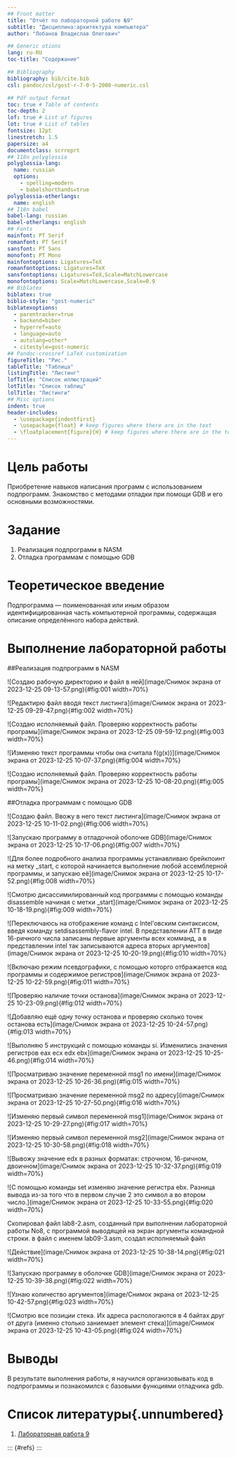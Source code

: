 ```yaml
---
## Front matter
title: "Отчёт по лабораторной работе №9"
subtitle: "Дисциплина:архитектура компьютера"
author: "Лобанов Владислав Олегович"

## Generic otions
lang: ru-RU
toc-title: "Содержание"

## Bibliography
bibliography: bib/cite.bib
csl: pandoc/csl/gost-r-7-0-5-2008-numeric.csl

## Pdf output format
toc: true # Table of contents
toc-depth: 2
lof: true # List of figures
lot: true # List of tables
fontsize: 12pt
linestretch: 1.5
papersize: a4
documentclass: scrreprt
## I18n polyglossia
polyglossia-lang:
  name: russian
  options:
	- spelling=modern
	- babelshorthands=true
polyglossia-otherlangs:
  name: english
## I18n babel
babel-lang: russian
babel-otherlangs: english
## Fonts
mainfont: PT Serif
romanfont: PT Serif
sansfont: PT Sans
monofont: PT Mono
mainfontoptions: Ligatures=TeX
romanfontoptions: Ligatures=TeX
sansfontoptions: Ligatures=TeX,Scale=MatchLowercase
monofontoptions: Scale=MatchLowercase,Scale=0.9
## Biblatex
biblatex: true
biblio-style: "gost-numeric"
biblatexoptions:
  - parentracker=true
  - backend=biber
  - hyperref=auto
  - language=auto
  - autolang=other*
  - citestyle=gost-numeric
## Pandoc-crossref LaTeX customization
figureTitle: "Рис."
tableTitle: "Таблица"
listingTitle: "Листинг"
lofTitle: "Список иллюстраций"
lotTitle: "Список таблиц"
lolTitle: "Листинги"
## Misc options
indent: true
header-includes:
  - \usepackage{indentfirst}
  - \usepackage{float} # keep figures where there are in the text
  - \floatplacement{figure}{H} # keep figures where there are in the text
---
```


# Цель работы

Приобретение навыков написания программ с использованием подпрограмм. Знакомство
с методами отладки при помощи GDB и его основными возможностями.

# Задание

1. Реализация подпрограмм в NASM
2. Отладка программам с помощью GDB


# Теоретическое введение

Подпрограмма — поименованная или иным образом идентифицированная часть компьютерной программы, содержащая описание определённого набора действий.

# Выполнение лабораторной работы

##Реализация подпрограмм в NASM

![Создаю рабочую директорию и файл в ней](image/Снимок экрана от 2023-12-25 09-13-57.png){#fig:001 width=70%}

![Редактирю файл вводя текст листинга](image/Снимок экрана от 2023-12-25 09-29-47.png){#fig:002 width=70%}

![Создаю исполняемый файл. Проверяю корректность работы програмы](image/Снимок экрана от 2023-12-25 09-59-12.png){#fig:003 width=70%}

![Изменяю текст программы чтобы она считала f(g(x))](image/Снимок экрана от 2023-12-25 10-07-37.png){#fig:004 width=70%}

![Создаю исполняемый файл. Проверяю корректность работы програмы](image/Снимок экрана от 2023-12-25 10-08-20.png){#fig:005 width=70%}

##Отладка программам с помощью GDB

![Создаю файл. Ввожу в него текст листинга](image/Снимок экрана от 2023-12-25 10-11-02.png){#fig:006 width=70%}

![Запускаю программу в отладочной оболочке GDB](image/Снимок экрана от 2023-12-25 10-17-06.png){#fig:007 width=70%}

![Для более подробного анализа программы устанавливаю брейкпоинт на метку _start, с которой начинается выполнение любой ассемблерной программы, и запускаю её](image/Снимок экрана от 2023-12-25 10-17-52.png){#fig:008 width=70%}

![Смотрю дисассимилированный код программы с помощью команды disassemble начиная с метки _start](image/Снимок экрана от 2023-12-25 10-18-19.png){#fig:009 width=70%}

![Переключаюсь на отображение команд с Intel’овским синтаксисом, введя команду setdisassembly-flavor intel. В представлении ATT в виде 16-ричного числа записаны первые аргументы всех комманд, а в представлении intel так записываются адреса вторых аргументов](image/Снимок экрана от 2023-12-25 10-20-19.png){#fig:010 width=70%}

![Включаю режим псевдографики, с помощью которго отбражается код программы и содержимое регистров](image/Снимок экрана от 2023-12-25 10-22-59.png){#fig:011 width=70%}

![Проверяю наличие точки останова](image/Снимок экрана от 2023-12-25 10-23-09.png){#fig:012 width=70%}

![Добавляю ещё одну точку останова и проверяю сколько точек останова есть](image/Снимок экрана от 2023-12-25 10-24-57.png){#fig:013 width=70%}

![Выполняю 5 инструкций с помощью команды si. Изменились значения регистров eax ecx edx ebx](image/Снимок экрана от 2023-12-25 10-25-46.png){#fig:014 width=70%}

![Просматриваю значение переменной msg1 по имени](image/Снимок экрана от 2023-12-25 10-26-36.png){#fig:015 width=70%}

![Просматриваю значение переменной msg2 по адресу](image/Снимок экрана от 2023-12-25 10-27-50.png){#fig:016 width=70%}

![Изменяю первый символ переменной msg1](image/Снимок экрана от 2023-12-25 10-29-27.png){#fig:017 width=70%}

![Изменяю первый символ переменной msg2](image/Снимок экрана от 2023-12-25 10-30-58.png){#fig:018 width=70%}

![Вывожу значение edx в разных форматах: строчном, 16-ричном, двоичном](image/Снимок экрана от 2023-12-25 10-32-37.png){#fig:019 width=70%}

![С помощью команды set изменяю значение регистра ebx. Разница вывода из-за того что в первом случае 2 это символ а во втором число.](image/Снимок экрана от 2023-12-25 10-33-55.png){#fig:020 width=70%}

Скопировал файл lab8-2.asm, созданный при выполнении лабораторной работы No8, с программой выводящей на экран аргументы командной строки. в файл с
именем lab09-3.asm, создал исполняемый файл

![Действие](image/Снимок экрана от 2023-12-25 10-38-14.png){#fig:021 width=70%}

![Запускаю программу в оболочке GDB](image/Снимок экрана от 2023-12-25 10-39-38.png){#fig:022 width=70%}

![Узнаю количество аргументов](image/Снимок экрана от 2023-12-25 10-42-57.png){#fig:023 width=70%}

![Смотрю все позиции стека. Их адреса распологаются в 4 байтах друг от друга (именно столько заниемает элемент стека)](image/Снимок экрана от 2023-12-25 10-43-05.png){#fig:024 width=70%}

# Выводы

В результате выполнения работы, я научился организовывать код в подпрограммы и познакомился с базовыми функциями отладчика gdb.

# Список литературы{.unnumbered}

1. [Лабораторная работа 9](https://esystem.rudn.ru/pluginfile.php/2089551/mod_resource/content/0/%D0%9B%D0%B0%D0%B1%D0%BE%D1%80%D0%B0%D1%82%D0%BE%D1%80%D0%BD%D0%B0%D1%8F%20%D1%80%D0%B0%D0%B1%D0%BE%D1%82%D0%B0%20%E2%84%969.%20%D0%9F%D0%BE%D0%BD%D1%8F%D1%82%D0%B8%D0%B5%20%D0%BF%D0%BE%D0%B4%D0%BF%D1%80%D0%BE%D0%B3%D1%80%D0%B0%D0%BC%D0%BC%D1%8B.%20%D0%9E%D1%82%D0%BB%D0%B0%D0%B4%D1%87%D0%B8%D0%BA%20..pdf)

::: {#refs}
:::
